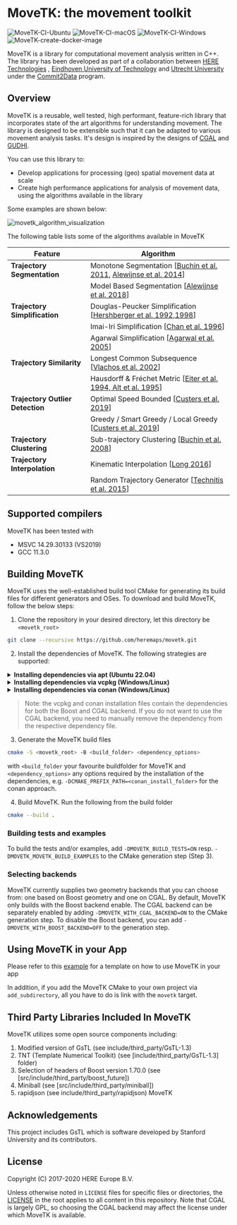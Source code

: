 # MoveTK: the movement toolkit
![MoveTK-CI-Ubuntu](https://github.com/movetk/movetk/workflows/MoveTK-CI-Ubuntu/badge.svg?branch=master&event=push) ![MoveTK-CI-macOS](https://github.com/movetk/movetk/workflows/MoveTK-CI-macOS/badge.svg?branch=master&event=push) ![MoveTK-CI-Windows](https://github.com/movetk/movetk/workflows/MoveTK-CI-Windows/badge.svg?branch=master&event=push) ![MoveTK-create-docker-image](https://github.com/movetk/movetk/workflows/MoveTK-create-docker-image/badge.svg?branch=master)

MoveTK is a library for computational movement analysis written in C++. The library has been developed as part of a collaboration between [HERE Technologies](https://www.here.com/) , [Eindhoven University of Technology](https://alga.win.tue.nl/) and [Utrecht University](https://www.uu.nl/en/research/algorithms/geometric-computing) under the [Commit2Data](https://commit2data.nl/en/commit2data-program/data-handling/data-science-voor-veranderende-data-2/analysis-and-visualization-of-heterogeneous-spatio-temporal-data) program.

## Overview
MoveTK is a reusable, well tested, high performant, feature-rich library that incorporates state of the art algorithms for understanding movement.
The library is designed to be extensible such that it can be adapted to various movement analysis tasks.
It's design is inspired by the designs of [CGAL](https://github.com/CGAL/cgal) and [GUDHI](https://github.com/GUDHI/gudhi-devel).

You can use this library to:

- Develop applications for processing (geo) spatial movement data at scale
- Create high performance applications for analysis of movement data, using the algorithms available in the library

Some examples are shown below:

![movetk_algorithm_visualization](docs/images/algorithm_visualization.png)

The following table lists some of the algorithms available in MoveTK

| Feature | Algorithm |
| ------- | --------- |
| **Trajectory Segmentation** | Monotone Segmentation [[Buchin et al. 2011](http://josis.org/index.php/josis/article/view/66), [Alewijnse  et al. 2014](https://dl.acm.org/doi/10.1145/2666310.2666415)]|
|                         | Model Based Segmentation [[Alewijnse et al. 2018](https://link.springer.com/article/10.1007%2Fs00453-017-0329-x)] |
| **Trajectory Simplification** | Douglas-Peucker Simplification [[Hershberger et al. 1992,1998](https://dl.acm.org/doi/book/10.5555/902273)] |
|                           | Imai-Iri Simplification [[Chan et al. 1996](https://www.worldscientific.com/doi/abs/10.1142/S0218195996000058)] |
|                           | Agarwal Simplification [[Agarwal et al. 2005](https://doi.org/10.1007/s00453-005-1165-y)] |
| **Trajectory Similarity**     | Longest Common Subsequence [[Vlachos et al. 2002](https://ieeexplore.ieee.org/document/994784)] |
|                           | Hausdorff & Fréchet  Metric [[Eiter et al. 1994, Alt et al. 1995](https://www.worldscientific.com/doi/abs/10.1142/S0218195995000064)] |
| **Trajectory Outlier Detection** | Optimal Speed Bounded [[Custers et al. 2019](https://dl.acm.org/doi/10.1145/3347146.3359363)] |
|                           | Greedy / Smart Greedy / Local Greedy [[Custers et al. 2019](https://dl.acm.org/doi/10.1145/3347146.3359363)] |
| **Trajectory Clustering** | Sub-trajectory Clustering [[Buchin et al. 2008](https://link.springer.com/chapter/10.1007%2F978-3-540-92182-0_57)] |
| **Trajectory Interpolation** | Kinematic Interpolation [[Long 2016](https://www.tandfonline.com/doi/abs/10.1080/13658816.2015.1081909?journalCode=tgis20)] |
|                          | Random Trajectory Generator [[Technitis et al. 2015](https://www.tandfonline.com/doi/abs/10.1080/13658816.2014.999682?journalCode=tgis20)] |

## Supported compilers
MoveTK has been tested with
* MSVC 14.29.30133 (VS2019)
* GCC 11.3.0


## Building MoveTK 
MoveTK uses the well-established build tool CMake for generating its build files for different generators and OSes. To download and build MoveTK, follow the below steps:
1. Clone the repository in your desired directory, let this directory be ``<movetk_root>``
```bash
git clone --recursive https://github.com/heremaps/movetk.git
```
2. Install the dependencies of MoveTK. The following strategies are supported:
<details>
  <summary><b>Installing dependencies via apt (Ubuntu 22.04)</b></summary>
For Ubuntu, install the following packages using apt 

```sh
sudo apt install libboost-all-dev libgsl-dev libgslcblas0 gsl-bin libgsl27 
```
For building the documentation, you also need [Doxygen](https://www.doxygen.nl/)
```sh
sudo apt install doxygen
```
For the CGAL backend, you also need the following dependencies
```sh
sudo apt install libmpfr-dev libcgal-dev
```
</details>

<details>
  <summary><b>Installing dependencies via vcpkg (Windows/Linux)</b></summary>

MoveTK provides a vcpkg.json manifest file for use with [vcpkg](https://vcpkg.io/). To install the dependencies, you can either let vcpkg handle it during the CMake generation step in Step 3., or directly call the following inside ``<movetk_root>``:
```sh
vcpkg.exe install 
```
During the CMake generation step in Step 3, you need to add ``-DCMAKE_TOOLCHAIN_FILE=<vcpkg_root>/scripts/buildsystems/vcpkg.cmake`` to the CMake command line arguments, where ``<vcpkg_root>`` is the root of your vcpkg installation.


</details>

<details>
  <summary><b>Installing dependencies via conan (Windows/Linux)</b></summary>

MoveTK also provides a conanfile.txt to install its dependencies using [Conan](https://conan.io/). For this, install a conan version less than 2.0 (2.0 is at the time of writing the default version when installed via ``pip``, but the dependencies are not up to speed yet).
You need a profile for conan to install packages. This profile can be created via the ``conan profile`` subcommands, see [https://docs.conan.io/1/reference/commands/misc/profile.html](https://docs.conan.io/1/reference/commands/misc/profile.html). 
To install the dependencies, run
```sh
conan install <movetk_root>/conanfile.txt -if <installation_folder_for_conan> --build=missing
```
where ``<installation_folder_for_conan>`` is some folder you specify where files for finding the dependencies are written.

Finally, add ``-DCMAKE_PREFIX_PATH=<installation_folder_for_conan>`` to the end of the CMake invocation at Step 3. This way, CMake can find the dependencies and link them with MoveTK.

> Note: if you use a single configuration generator for CMake, such as Ninja or Make, also add the explicit build type to the invocation at Step 3 using ``-DCMAKE_BUILD_TYPE=<build_type>``, with ``<build_type`` a CMake build type such as ``Release``. Make sure to match this build type with a build type that you installed the dependencies for (which is determined by the profile).
</details>

> Note: the vcpkg and conan installation files contain the dependencies for both the Boost and CGAL backend. If you do not want to use the CGAL backend, you need to manually remove the dependency from the respective dependency file.

3. Generate the MoveTK build files
```sh
cmake -S <movetk_root> -B <build_folder> <dependency_options>
```
with ``<build_folder`` your favourite buildfolder for MoveTK and ``<dependency_options>`` any options required by the installation of the dependencies, e.g. ``-DCMAKE_PREFIX_PATH=<conan_install_folder>`` for the conan approach.

4. Build MoveTK. Run the following from the build folder
```sh
cmake --build .
```

### Building tests and examples
To build the tests and/or examples, add ``-DMOVETK_BUILD_TESTS=ON`` resp. ``-DMOVETK_MOVETK_BUILD_EXAMPLES`` to the CMake generation step (Step 3).

### Selecting backends
MoveTK currently supplies two geometry backends that you can choose from: one based on Boost geometry and one on CGAL. By default, MoveTK only builds with the Boost backend enable. The CGAL backend can be separately enabled by adding ``-DMOVETK_WITH_CGAL_BACKEND=ON`` to the CMake generation step. To disable the Boost backend, you can add ``-DMOVETK_WITH_BOOST_BACKEND=OFF`` to the generation step.

## Using MoveTK in your App

Please refer to this [example](https://github.com/aniketmitra001/movetk-app-template) for a template on how to use MoveTK in your app 

In addition, if you add the MoveTK CMake to your own project via ``add_subdirectory``, all you have to do is link with the ``movetk`` target.

## Third Party Libraries Included In MoveTK

MoveTK utilizes some open source components including:

 1. Modified version of GsTL (see include/third_party/GsTL-1.3)
 2. TNT (Template Numerical Toolkit) (see [include/third_party/GsTL-1.3] folder)
 3. Selection of headers of Boost version 1.70.0 (see [src/include/third_party/boost_future]) 
 4. Miniball (see [src/include/third_party/miniball])
 5. rapidjson (see include/third_party/rapidjson)
MoveTK 

## Acknowledgements 
This project includes GsTL which is software developed by Stanford University and
its contributors.

## License
Copyright (C) 2017-2020 HERE Europe B.V.

Unless otherwise noted in `LICENSE` files for specific files or directories, the [LICENSE](LICENSE) in the root applies to all content in this repository. Note that CGAL is largely GPL, so choosing the CGAL backend may affect the license under which MoveTK is available.

